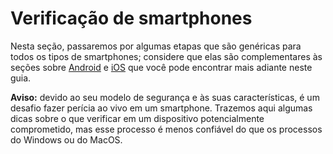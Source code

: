 # Verificação de smartphones



Nesta seção, passaremos por algumas etapas que são genéricas para todos os tipos de smartphones; considere que elas são complementares às seções sobre [Android](../android/) e [iOS](../ios/) que você pode encontrar mais adiante neste guia.



**Aviso:** devido ao seu modelo de segurança e às suas características, é um desafio fazer perícia ao vivo em um smartphone. Trazemos aqui algumas dicas sobre o que verificar em um dispositivo potencialmente comprometido, mas esse processo é menos confiável do que os processos do Windows ou do MacOS.
